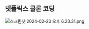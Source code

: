 ## 넷플릭스 클론 코딩
![스크린샷 2024-02-23 오후 6.23.31.png](..%2F..%2F..%2FDesktop%2F%EC%8A%A4%ED%81%AC%EB%A6%B0%EC%83%B7%202024-02-23%20%EC%98%A4%ED%9B%84%206.23.31.png)
